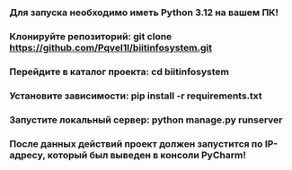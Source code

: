 ### Для запуска необходимо иметь Python 3.12 на вашем ПК!

### Клонируйте репозиторий: git clone https://github.com/Pqvel1l/biitinfosystem.git

### Перейдите в каталог проекта: cd biitinfosystem

### Установите зависимости: pip install -r requirements.txt

### Запустите локальный сервер: python manage.py runserver

### После данных действий проект должен запустится по IP-адресу, который был выведен в консоли PyCharm!

